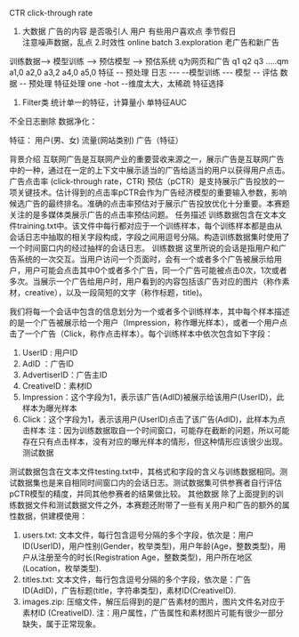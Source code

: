 CTR click-through rate
1. 大数据
广告的内容  是否吸引人
用户        有些用户喜欢点
季节假日	
注意噪声数据，乱点
2.时效性
online
batch
3.exploration
老广告和新广告

训练数据-->           模型训练  -->  预估模型  --> 预估系统
q为网页和广告
q1    q2   q3 .....qm
a1,0
a2,0
a3,2
a4,0
a5,0
          特征 -- 预处理
日志 ---                  --模型训练 --- 模型 -- 评估
          数据 -- 预处理
特征处理
one -hot  --维度太大，太稀疏
特征选择
1. Filter类 统计单一的特征，计算量小
单特征AUC

不全日志删除
数据净化：

特征： 用户(男、女)  流量(网站类别)  广告（特征）

背景介绍
互联网广告是互联网产业的重要营收来源之一，展示广告是互联网广告中的一种，通过在一定的上下文中展示适当的广告给适当的用户以获得用户点击。广告点击率 (click-through rate，CTR) 预估（pCTR）是支持展示广告投放的一项关键技术。估计得到的点击率pCTR会作为广告经济模型的重要输入参数，影响候选广告的最终排名。准确的点击率预估对于展示广告投放优化十分重要。本赛题关注的是多媒体类展示广告的点击率预估问题。
任务描述
训练数据包含在文本文件training.txt中。该文件中每行都对应于一个训练样本，每个训练样本都是由从会话日志中抽取的相关字段构成，字段之间用逗号分隔。构造训练数据集时使用了一个时间窗口内的经过抽样的会话日志。
训练数据
这里所说的会话是指用户和广告系统的一次交互。当用户访问一个页面时，会有一个或者多个广告被展示给用户，用户可能会点击其中0个或者多个广告，同一个广告可能被点击0次，1次或者多次。当展示一个广告给用户时，用户看到的内容包括该广告对应的图片（称作素材，creative），以及一段简短的文字（称作标题，title)。

我们将每一个会话中包含的信息划分为一个或者多个训练样本，其中每个样本描述的是一个广告被展示给一个用户（Impression，称作曝光样本），或者一个用户点击了一个广告（Click，称作点击样本）。每个训练样本中依次包含如下字段：
1. UserID : 用户ID
2. AdID ：广告ID
3. AdvertiserID：广告主ID
4. CreativeID：素材ID
5. Impression：这个字段为1，表示该广告(AdID)被展示给该用户(UserID)，此样本为曝光样本
6. Click：这个字段为1，表示该用户(UserID)点击了该广告(AdID)，此样本为点击样本
注：因为训练数据取自一个时间窗口，可能存在截断的问题，所以可能存在只有点击样本，没有对应的曝光样本的情形，但这种情形应该很少出现。
测试数据

测试数据包含在文本文件testing.txt中，其格式和字段的含义与训练数据相同。测试数据集也是来自相同时间窗口内的会话日志。测试数据集可供参赛者自行评估pCTR模型的精度，并同其他参赛者的结果做比较。
其他数据
除了上面提到的训练数据文件和测试数据文件之外，本赛题还附带了一些有关用户和广告的额外的属性数据，供建模使用：
1. users.txt: 文本文件，每行包含逗号分隔的多个字段，依次是：用户ID(UserID)，用户性别(Gender，枚举类型)，用户年龄(Age，整数类型)，用户从注册至今的时长(Registration Age，整数类型)，用户所在地区(Location，枚举类型).
2. titles.txt: 文本文件，每行包含逗号分隔的多个字段，依次是：广告ID(AdID)，广告标题(title，字符串类型)，素材ID(CreativeID).
3. images.zip: 压缩文件，解压后得到的是广告素材的图片，图片文件名对应于素材ID (CreativeID).
注：用户属性，广告属性和素材图片可能有很少一部分缺失，属于正常现象。